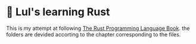 # 🦀 Lul's learning Rust

This is my attempt at following [The Rust Programming Language Book](https://doc.rust-lang.org/book).
the folders are devided accorting to the chapter corresponding to the files.